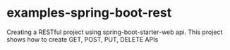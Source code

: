 # examples-spring-boot-rest

Creating a RESTful project using spring-boot-starter-web api. This project shows how to create GET, POST, PUT, DELETE APIs